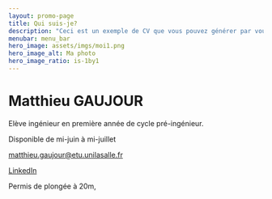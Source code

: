 ```yaml
---
layout: promo-page
title: Qui suis-je?
description: "Ceci est un exemple de CV que vous pouvez générer par vous-même"
menubar: menu_bar
hero_image: assets/imgs/moi1.png
hero_image_alt: Ma photo
hero_image_ratio: is-1by1
---
```


# Matthieu GAUJOUR
Elève ingénieur en première année de cycle pré-ingénieur.


Disponible de mi-juin à mi-juillet

[matthieu.gaujour@etu.unilasalle.fr](mailto:Prenom.Nom@xxx.com)

[LinkedIn](https://www.linkedin.com/in/Prenom.Nom)

Permis de plongée à 20m,

